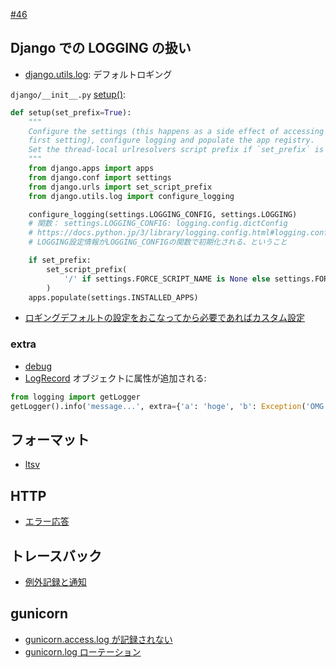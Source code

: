 [#46](https://github.com/hdknr/annotated-django/issues/46)


## Django での LOGGING の扱い

- [django.utils.log](https://docs.djangoproject.com/ja/2.0/_modules/django/utils/log/): デフォルトロギング

`django/__init__.py` [setup()](https://github.com/hdknr/annotated-django/commit/e59cdf3ac8a6113e517b51c8c01fcb8a33826842): 

~~~py
def setup(set_prefix=True):
    """
    Configure the settings (this happens as a side effect of accessing the
    first setting), configure logging and populate the app registry.
    Set the thread-local urlresolvers script prefix if `set_prefix` is True.
    """
    from django.apps import apps
    from django.conf import settings
    from django.urls import set_script_prefix
    from django.utils.log import configure_logging

    configure_logging(settings.LOGGING_CONFIG, settings.LOGGING)
    # 関数： settings.LOGGING_CONFIG: logging.config.dictConfig
    # https://docs.python.jp/3/library/logging.config.html#logging.config.dictConfig
    # LOGGING設定情報がLOGGING_CONFIGの関数で初期化される、ということ

    if set_prefix:
        set_script_prefix(
            '/' if settings.FORCE_SCRIPT_NAME is None else settings.FORCE_SCRIPT_NAME
        )
    apps.populate(settings.INSTALLED_APPS)
~~~

- [ロギングデフォルトの設定をおこなってから必要であればカスタム設定](https://github.com/hdknr/annotated-django/commit/5d7692a7e9a70c49a94c3382ef43ad4cdc31d31b)

### extra

- [debug](https://docs.python.jp/3/library/logging.html#logging.debug)
- [LogRecord](https://docs.python.jp/3/library/logging.html#logrecord-objects) オブジェクトに属性が追加される:

~~~py 
from logging import getLogger
getLogger().info('message...', extra={'a': 'hoge', 'b': Exception('OMG!')})
~~~

## フォーマット

- [ltsv](ltsv.md)

## HTTP

- [エラー応答](errors.md)

## トレースバック

- [例外記録と通知](traceback.md)

## gunicorn

- [gunicorn.access.log が記録されない](django.logging.md)
- [gunicorn.log ローテーション](django.logging.md)
